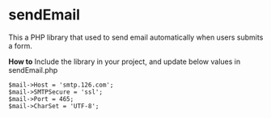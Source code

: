 # sendEmail

This a PHP library that used to send email automatically when users submits a form.

**How to**
Include the library in your project, and update below values in sendEmail.php
```
$mail->Host = 'smtp.126.com';
$mail->SMTPSecure = 'ssl';
$mail->Port = 465;
$mail->CharSet = 'UTF-8';
```
